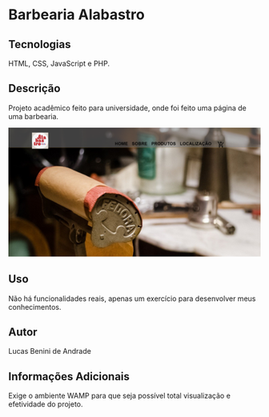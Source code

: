 # Barbearia Alabastro

## Tecnologias
HTML, CSS, JavaScript e PHP.

## Descrição
Projeto acadêmico feito para universidade, onde foi feito uma página de uma barbearia.

![Captura de Tela](imagens/barbe.png)

## Uso
Não há funcionalidades reais, apenas um exercício para desenvolver meus conhecimentos.


## Autor
Lucas Benini de Andrade

## Informações Adicionais
Exige o ambiente WAMP para que seja possível total visualização e efetividade do projeto.
